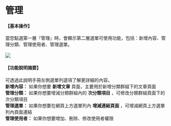 # 管理

#### 【基本操作】
當您點選第一層『管理』時，會顯示第二層選單可使用功能，包括：新增內容、管理分類、管理使用者、管理選單。  
</br>
![](/_image/manage/manage.png)


#### 【功能說明摘要】
可透過此說明手冊左側選單列選項了解更詳細的內容。  
**新增內容：** 如果你想要 **新增文章** 頁面，主要用於新增分類群組下的文章頁面  
**管理分類：** 如果你想要增減分類群組內的 **次分類項目** ，可修改分類群組頁面下的次分類項目  
**管理選單：** 如果你想要在網頁上方選單列內 **增減連結頁面** ，可增減網頁上方選單列內頁面連結  
**管理使用者：** 如果你想要增加、刪除、修改使用者權限
